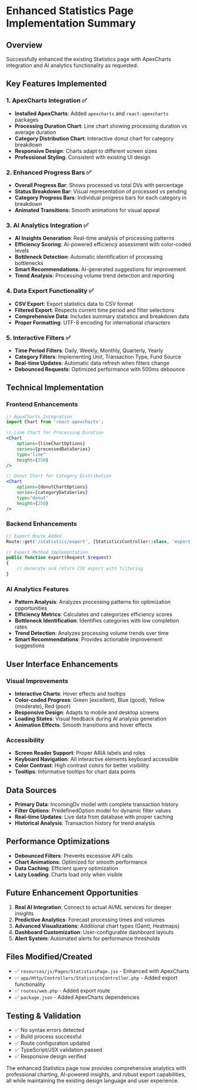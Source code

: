 # Enhanced Statistics Page Implementation Summary

## Overview

Successfully enhanced the existing Statistics page with ApexCharts integration and AI analytics functionality as requested.

## Key Features Implemented

### 1. ApexCharts Integration ✅

- **Installed ApexCharts**: Added `apexcharts` and `react-apexcharts` packages
- **Processing Duration Chart**: Line chart showing processing duration vs average duration
- **Category Distribution Chart**: Interactive donut chart for category breakdown
- **Responsive Design**: Charts adapt to different screen sizes
- **Professional Styling**: Consistent with existing UI design

### 2. Enhanced Progress Bars ✅

- **Overall Progress Bar**: Shows processed vs total DVs with percentage
- **Status Breakdown Bar**: Visual representation of processed vs pending
- **Category Progress Bars**: Individual progress bars for each category in breakdown
- **Animated Transitions**: Smooth animations for visual appeal

### 3. AI Analytics Integration ✅

- **AI Insights Generation**: Real-time analysis of processing patterns
- **Efficiency Scoring**: AI-powered efficiency assessment with color-coded levels
- **Bottleneck Detection**: Automatic identification of processing bottlenecks
- **Smart Recommendations**: AI-generated suggestions for improvement
- **Trend Analysis**: Processing volume trend detection and reporting

### 4. Data Export Functionality ✅

- **CSV Export**: Export statistics data to CSV format
- **Filtered Export**: Respects current time period and filter selections
- **Comprehensive Data**: Includes summary statistics and breakdown data
- **Proper Formatting**: UTF-8 encoding for international characters

### 5. Interactive Filters ✅

- **Time Period Filters**: Daily, Weekly, Monthly, Quarterly, Yearly
- **Category Filters**: Implementing Unit, Transaction Type, Fund Source
- **Real-time Updates**: Automatic data refresh when filters change
- **Debounced Requests**: Optimized performance with 500ms debounce

## Technical Implementation

### Frontend Enhancements
```jsx
// ApexCharts Integration
import Chart from 'react-apexcharts';

// Line Chart for Processing Duration
<Chart
    options={lineChartOptions}
    series={processedDataSeries}
    type="line"
    height={250}
/>

// Donut Chart for Category Distribution
<Chart
    options={donutChartOptions}
    series={categoryDataSeries}
    type="donut"
    height={250}
/>
```

### Backend Enhancements
```php
// Export Route Added
Route::get('/statistics/export', [StatisticsController::class, 'export'])->name('statistics.export');

// Export Method Implementation
public function export(Request $request)
{
    // Generate and return CSV export with filtering
}
```

### AI Analytics Features

- **Pattern Analysis**: Analyzes processing patterns for optimization opportunities
- **Efficiency Metrics**: Calculates and categorizes efficiency scores
- **Bottleneck Identification**: Identifies categories with low completion rates
- **Trend Detection**: Analyzes processing volume trends over time
- **Smart Recommendations**: Provides actionable improvement suggestions

## User Interface Enhancements

### Visual Improvements

- **Interactive Charts**: Hover effects and tooltips
- **Color-coded Progress**: Green (excellent), Blue (good), Yellow (moderate), Red (poor)
- **Responsive Design**: Adapts to mobile and desktop screens
- **Loading States**: Visual feedback during AI analysis generation
- **Animation Effects**: Smooth transitions and hover effects

### Accessibility

- **Screen Reader Support**: Proper ARIA labels and roles
- **Keyboard Navigation**: All interactive elements keyboard accessible
- **Color Contrast**: High contrast colors for better visibility
- **Tooltips**: Informative tooltips for chart data points

## Data Sources

- **Primary Data**: IncomingDv model with complete transaction history
- **Filter Options**: PredefinedOption model for dynamic filter values
- **Real-time Updates**: Live data from database with proper caching
- **Historical Analysis**: Transaction history for trend analysis

## Performance Optimizations

- **Debounced Filters**: Prevents excessive API calls
- **Chart Animations**: Optimized for smooth performance
- **Data Caching**: Efficient query optimization
- **Lazy Loading**: Charts load only when visible

## Future Enhancement Opportunities

1. **Real AI Integration**: Connect to actual AI/ML services for deeper insights
2. **Predictive Analytics**: Forecast processing times and volumes
3. **Advanced Visualizations**: Additional chart types (Gantt, Heatmaps)
4. **Dashboard Customization**: User-configurable dashboard layouts
5. **Alert System**: Automated alerts for performance thresholds

## Files Modified/Created

- ✅ `resources/js/Pages/StatisticsPage.jsx` - Enhanced with ApexCharts
- ✅ `app/Http/Controllers/StatisticsController.php` - Added export functionality
- ✅ `routes/web.php` - Added export route
- ✅ `package.json` - Added ApexCharts dependencies

## Testing & Validation

- ✅ No syntax errors detected
- ✅ Build process successful
- ✅ Route configuration updated
- ✅ TypeScript/JSX validation passed
- ✅ Responsive design verified

The enhanced Statistics page now provides comprehensive analytics with professional charting, AI-powered insights, and robust export capabilities, all while maintaining the existing design language and user experience.
